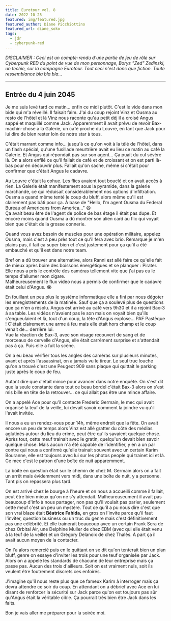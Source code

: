 ```yaml
---
title: Eurotour vol. 8
date: 2022-10-25
featured: img/featured.jpg
featured_author: Diane Picchiottino
featured_url: diane_soko
tags:
  - jdr
  - cyberpunk-red
---
```


*DISCLAIMER : Ceci est un compte-rendu d'une partie de jeu de rôle sur Cyberpunk RED du point de vue de mon personnage, Borys "Zed" Zedinski, un techie, sur la campagne Eurotour. Tout ceci n'est donc que fiction. Toute ressemblance bla bla bla…*

---

## Entrée du 4 juin 2045

Je me suis levé tard ce matin… enfin ce midi plutôt. C'est le vide dans mon bide qui m'a réveillé. Il faisait faim. J'ai du coup rejoint Vinz et Ousma au resto de l'hôtel et là Vinz nous raconte qu'au petit déj il a croisé Angus sappé et maquillé comme Jack. Apparemment il avait prévu de revoir Bax-machin-chose à la Galerie, un café proche du Louvre, en tant que Jack pour lui dire de bien rester loin de notre star à tous.

C'était marrant comme info… jusqu'à ce qu'on voit à la télé de l'hôtel, dans un flash spécial, qu'une fusillade meurtrière avait eu lieu ce matin au café la Galerie. Et Angus qui répondait pas sur son agent… Ça puait du cul sévère là. On a alors enfilé ce qu'il fallait de café et de croissant et on est parti là-bas pour en découvrir plus. Fallait qu'on sache, même si c'était pour confirmer que c'était Angus le cadavre.

Au Louvre c'était la cohue. Les flics avaient tout bouclé et on avait accès à rien. La Galerie était manifestement sous la pyramide, dans la galerie marchande, ce qui réduisait considérablement nos options d'infiltration. Ousma a quand même tenté le coup du bluff, alors même qu'il est clairement pas bâti pour ça. À base de "Hello, I'm agent Ousma du Federal Bureau of Americans from America…" 😆  
Ça avait beau être de l'agent de police de bas étage il était pas dupe. Et encore moins quand Ousma a dû montrer son alien card au flic qui voyait bien que c'était de la grosse connerie.

Quand vous avez besoin de muscles pour une opération militaire, appelez Ousma, mais c'est à peu près tout ce qu'il fera avec brio. Remarque je m'en plains pas, il fait ça super bien et c'est justement pour ça qu'il a été embauché et qu'il est dans notre team.

Bref on a dû trouver une alternative, alors Ranni est allé faire ce qu'elle fait de mieux après boire des boissons énergétiques et se planquer : Pirater.  
Elle nous a pris le contrôle des caméras tellement vite que j'ai pas eu le temps d'allumer mon cigare.  
Malheureusement le flux video nous a permis de confirmer que le cadavre était celui d'Angus. 😭

En fouillant un peu plus le système informatique elle a fini par nous dégoter les enregistrements de la matinée. Sauf que ça a soulevé plus de questions que ça n'en a résolu. Angus est arrivé au café vers 9h30 et il a rejoint Bax-3 à sa table. Les vidéos n'avaient pas le son mais on voyait bien qu'ils s'engueulaient et là, tout d'un coup, la tête d'Angus explose… PAF Pastèque ! C'était clairement une arme à feu mais elle était hors champ et le coup venait de… derrière lui.  
Vue la réaction de Bax-3, avec son visage recouvert de sang et de morceaux de cervelle d'Angus, elle était carrément surprise et s'attendait pas à ça. Puis elle a fuit la scène.

On a eu beau vérifier tous les angles des caméras sur plusieurs minutes, avant et après l'assassinat, on a jamais vu le tireur. Le seul truc louche qu'on a trouvé c'est une Peugeot 909 sans plaque qui quittait le parking juste après le coup de feu.

Autant dire que c'était mince pour avancer dans notre enquête. On s'est dit que la seule constante dans tout ce beau bordel c'était Bax-3 alors on s'est mis bille en tête de la retrouver… ce qui allait pas être une mince affaire.

On a appelé Ace pour qu'il contacte Frederic Germain, le mec qui avait organisé la teuf de la veille, lui devait savoir comment la joindre vu qu'il l'avait invitée.

Il nous a eu un rendez-vous pour 14h, même endroit que la fête. On avait encore un peu de temps alors Vinz est allé gratter du côté des médias aglutinés autour du lieu du crime, peut être qu'ils savaient quelque chose. Après tout, cette meuf trainait avec le gratin, quelqu'un devait bien savoir quelque chose. Mais aucun n'a été capable de l'identifier, y en a un par contre qui nous a confirmé qu'elle trainait souvent avec un certain Karim Bouranne, elle est toujours avec lui sur les photos people qui trainet ici et là. Ce mec c'est le patron d'une boîte de nuit apparemment.

La boîte en question était sur le chemin de chez M. Germain alors on a fait un arrêt mais évidemment vers midi, dans une boîte de nuit, y a personne. Tant pis on repassera plus tard.

On est arrivé chez le bourge à l'heure et on nous a accueilli comme il fallait, peut être bien mieux qu'on ne s'y attendait. Malheureuseument il avait pas beaucoup d'info à nous partager, non pas qu'il voulait pas parler, seulement cette meuf c'est un peu un mystère. Tout ce qu'il a pu nous dire c'est que son vrai blaze était **Béatrice Fahida,** en gros on l'invite parce qu'il faut l'inviter, question business ou un truc du genre mais c'est définitivement pas une célébrité. Et elle trainerait beaucoup avec un certain Frank Sera de chez Orbital Air, une Delphine Muller de chez EBM (avec qui elle était venu à la teuf de la veille) et un Grégory Delanoix de chez Thalès. À part ça il avait aucun moyen de la contacter.

On l'a alors remercié puis en le quittant on se dit qu'on tenterait bien un plan bluff, genre on essaye d'inviter les trois pour une teuf organisée par Jack. Alors on a appelé les standards de chacune de leur entreprise mais ça passe pas. Aucun des trois d'ailleurs. Soit on est vraiment nuls, soit ils veulent être foutrement discrets ces enfoirés.

J'imagine qu'il nous reste plus que ce fameux Karim à interroger mais ça devra attendre ce soir du coup. En attendant on a débrief avec Ace en lui disant de renforcer la sécurité sur Jack parce qu'on est toujours pas sûr qu'Angus était la véritable cible. Ça pourrait très bien être Jack dans les faits.

Bon je vais aller me préparer pour la soirée moi.
